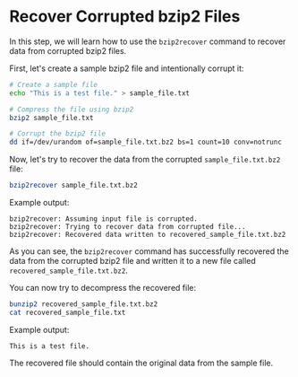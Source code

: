 # Recover Corrupted bzip2 Files

In this step, we will learn how to use the `bzip2recover` command to recover data from corrupted bzip2 files.

First, let's create a sample bzip2 file and intentionally corrupt it:

```bash
# Create a sample file
echo "This is a test file." > sample_file.txt

# Compress the file using bzip2
bzip2 sample_file.txt

# Corrupt the bzip2 file
dd if=/dev/urandom of=sample_file.txt.bz2 bs=1 count=10 conv=notrunc
```

Now, let's try to recover the data from the corrupted `sample_file.txt.bz2` file:

```bash
bzip2recover sample_file.txt.bz2
```

Example output:

```
bzip2recover: Assuming input file is corrupted.
bzip2recover: Trying to recover data from corrupted file...
bzip2recover: Recovered data written to recovered_sample_file.txt.bz2
```

As you can see, the `bzip2recover` command has successfully recovered the data from the corrupted bzip2 file and written it to a new file called `recovered_sample_file.txt.bz2`.

You can now try to decompress the recovered file:

```bash
bunzip2 recovered_sample_file.txt.bz2
cat recovered_sample_file.txt
```

Example output:

```
This is a test file.
```

The recovered file should contain the original data from the sample file.

